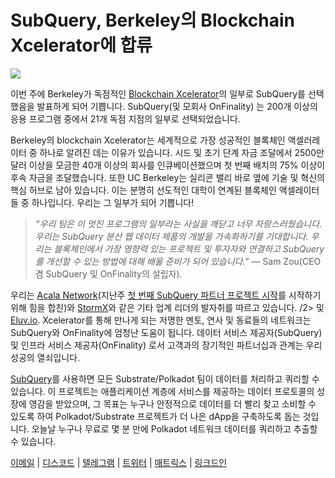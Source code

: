 # SubQuery, Berkeley의 Blockchain Xcelerator에 합류

![](https://miro.medium.com/max/1400/0*gYUy-1COtbpLV1X1)


이번 주에 Berkeley가 독점적인 [Blockchain Xcelerator](https://www.xcelerator.berkeley.edu/)의 일부로 SubQuery를 선택했음을 발표하게 되어 기쁩니다. SubQuery(및 모회사 OnFinality) 는 200개 이상의 응용 프로그램 중에서 21개 독점 지점의 일부로 선택되었습니다.

Berkeley의 blockchain Xcelerator는 세계적으로 가장 성공적인 블록체인 액셀러레이터 중 하나로 알려진 데는 이유가 있습니다. 시드 및 초기 단계 자금 조달에서 2500만 달러 이상을 모금한 40개 이상의 회사를 인큐베이션했으며 첫 번째 배치의 75% 이상이 후속 자금을 조달했습니다. 또한 UC Berkeley는 실리콘 밸리 바로 옆에 기술 및 혁신의 핵심 허브로 남아 있습니다. 이는 분명히 선도적인 대학이 연계된 블록체인 액셀레이터들 중 하나입니다. 우리는 그 일부가 되어 기쁩니다!

> _“우리 팀은 이 멋진 프로그램의 일부라는 사실을 깨닫고 너무 자랑스러웠습니다.  우리는 SubQuery 분산 웹 데이터 제품의 개발을 가속화하기를 기대합니다. 우리는 블록체인에서 가장 영향력 있는 프로젝트 및 투자자와 연결하고 SubQuery를 개선할 수 있는 방법에 대해 배울 준비가 되어 있습니다.”_ — Sam Zou(CEO 겸 SubQuery 및 OnFinality의 설립자).

우리는 [Acala Network](https://acala.network/)(지난주 [첫 번째 SubQuery 파트너 프로젝트 시작](https://subquery.medium.com/subquery-integrates-acala-to-aggregate-and-serve-defi-data-to-polkadot-and-kusama-builders-fc9af6a7aae1)를 시작하기 위해 힘을 합친)와 [StormX](https://stormx.io/)와 같은 기타 업계 리더의 발자취를 따르고 있습니다. /2> 및 [Eluv.io](https://eluv.io/). Xcelerator를 통해 만나게 되는 저명한 멘토, 연사 및 동료들의 네트워크는 SubQuery와 OnFinality에 엄청난 도움이 됩니다.  데이터 서비스 제공자(SubQuery) 및 인프라 서비스 제공자(OnFinality) 로서 고객과의 장기적인 파트너십과 관계는 우리 성공의 열쇠입니다.

[SubQuery](https://www.subquery.network/)를 사용하면 모든 Substrate/Polkadot 팀이 데이터를 처리하고 쿼리할 수 있습니다. 이 프로젝트는 애플리케이션 계층에 서비스를 제공하는 데이터 프로토콜의 성장에 영감을 받았으며, 그 목표는 누구나 안정적으로 데이터를 더 빨리 찾고 소비할 수 있도록 하여 Polkadot/Substrate 프로젝트가 더 나은 dApp을 구축하도록 돕는 것입니다. 오늘날 누구나 무료로 몇 분 만에 Polkadot 네트워크 데이터를 쿼리하고 추출할 수 있습니다.

[이메일](mailto:hello@subquery.network) | [디스코드](https://discord.com/invite/78zg8aBSMG) | [텔레그램](https://t.me/subquerynetwork) | [트위터](https://twitter.com/subquerynetwork) | [매트릭스](https://matrix.to/#/#subquery:matrix.org) | [링크드인](https://www.linkedin.com/company/subquery)

